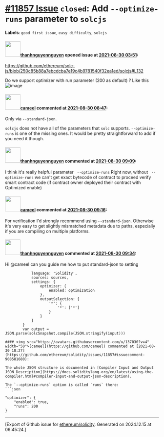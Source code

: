 # [\#11857 Issue](https://github.com/ethereum/solidity/issues/11857) `closed`: Add `--optimize-runs` parameter to `solcjs`
**Labels**: `good first issue`, `easy difficulty`, `solcjs`


#### <img src="https://avatars.githubusercontent.com/u/17243442?u=3c8e7e75659839654f6690cfd43799cacd34aa28&v=4" width="50">[thanhnguyennguyen](https://github.com/thanhnguyennguyen) opened issue at [2021-08-30 03:51](https://github.com/ethereum/solidity/issues/11857):

https://github.com/ethereum/solc-js/blob/250c85b88a7ebcdcba7e19c4b9781540f32ea1ed/solcjs#L132

Do we support optimizer with run parameter (200 as default) ?
Like this 
![image](https://user-images.githubusercontent.com/17243442/131282644-ad2783b0-1ddb-444d-b8d1-6240cc005d19.png)


#### <img src="https://avatars.githubusercontent.com/u/137030?v=4" width="50">[cameel](https://github.com/cameel) commented at [2021-08-30 08:47](https://github.com/ethereum/solidity/issues/11857#issuecomment-908162098):

Only via `--standard-json`.

`solcjs` does not have all of the parameters that `solc` supports. `--optimize-runs` is one of the missing ones. It would be pretty straightforward to add if you need it though.

#### <img src="https://avatars.githubusercontent.com/u/17243442?u=3c8e7e75659839654f6690cfd43799cacd34aa28&v=4" width="50">[thanhnguyennguyen](https://github.com/thanhnguyennguyen) commented at [2021-08-30 09:09](https://github.com/ethereum/solidity/issues/11857#issuecomment-908176934):

I think it's really helpful parameter ` --optimize-runs`
Right now, without ` --optimize-runs` we can't get exact bytecode of contract to proceed verify smart contract code (if contract owner deployed their contract with Optimized enable)

#### <img src="https://avatars.githubusercontent.com/u/137030?v=4" width="50">[cameel](https://github.com/cameel) commented at [2021-08-30 09:16](https://github.com/ethereum/solidity/issues/11857#issuecomment-908182236):

For verification I'd strongly recommend using `--standard-json`. Otherwise it's very easy to get slightly mismatched metadata due to paths, especially if you are compiling on multiple platforms.

#### <img src="https://avatars.githubusercontent.com/u/17243442?u=3c8e7e75659839654f6690cfd43799cacd34aa28&v=4" width="50">[thanhnguyennguyen](https://github.com/thanhnguyennguyen) commented at [2021-08-30 09:34](https://github.com/ethereum/solidity/issues/11857#issuecomment-908194432):

Hi @cameel 
can you guide me how to put standard-json to setting

```        const input = {
            language: 'Solidity',
            sources: sources,
            settings: {
                optimizer: {
                    enabled: optimization
                },
                outputSelection: {
                    '*': {
                        '*': ['*']
                    }
                }
            }
        }
        var output = JSON.parse(solcSnapshot.compile(JSON.stringify(input)))

#### <img src="https://avatars.githubusercontent.com/u/137030?v=4" width="50">[cameel](https://github.com/cameel) commented at [2021-08-30 18:27](https://github.com/ethereum/solidity/issues/11857#issuecomment-908581680):

The whole JSON structure is documented in [Compiler Input and Output JSON Description](https://docs.soliditylang.org/en/latest/using-the-compiler.html#compiler-input-and-output-json-description).

The `--optimize-runs` option is called `runs` there:
```json

"optimizer": {
    "enabled": true,
    "runs": 200
}
```


-------------------------------------------------------------------------------



[Export of Github issue for [ethereum/solidity](https://github.com/ethereum/solidity). Generated on 2024.12.15 at 06:45:24.]

